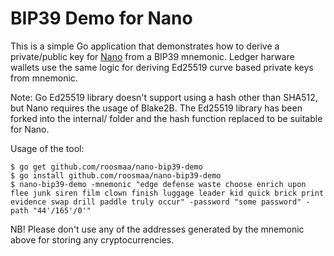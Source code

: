 # BIP39 Demo for Nano

This is a simple Go application that demonstrates how to derive a private/public key for [Nano](https://nano.org/) from a BIP39 mnemonic. Ledger harware wallets use the same logic for deriving Ed25519 curve based private keys from mnemonic.

Note: Go Ed25519 library doesn't support using a hash other than SHA512, but Nano requires the usage of Blake2B. The Ed25519 library has been forked into the internal/ folder and the hash function replaced to be suitable for Nano.

Usage of the tool:

```
$ go get github.com/roosmaa/nano-bip39-demo
$ go install github.com/roosmaa/nano-bip39-demo
$ nano-bip39-demo -mnemonic "edge defense waste choose enrich upon flee junk siren film clown finish luggage leader kid quick brick print evidence swap drill paddle truly occur" -password "some password" -path "44'/165'/0'"
```

NB! Please don't use any of the addresses generated by the mnemonic above for storing any cryptocurrencies.

